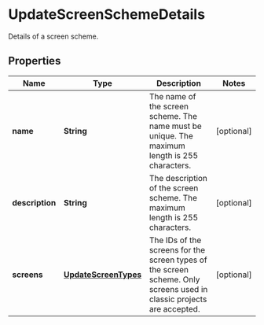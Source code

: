 

# UpdateScreenSchemeDetails

Details of a screen scheme.
## Properties

Name | Type | Description | Notes
------------ | ------------- | ------------- | -------------
**name** | **String** | The name of the screen scheme. The name must be unique. The maximum length is 255 characters. |  [optional]
**description** | **String** | The description of the screen scheme. The maximum length is 255 characters. |  [optional]
**screens** | [**UpdateScreenTypes**](UpdateScreenTypes.md) | The IDs of the screens for the screen types of the screen scheme. Only screens used in classic projects are accepted. |  [optional]



